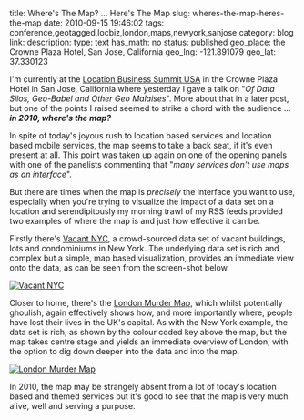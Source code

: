 title: Where's The Map? ... Here's The Map
slug: wheres-the-map-heres-the-map
date: 2010-09-15 19:46:02
tags: conference,geotagged,locbiz,london,maps,newyork,sanjose
category: blog
link: 
description: 
type: text
has_math: no
status: published
geo_place: the Crowne Plaza Hotel, San Jose, California
geo_lng: -121.891079
geo_lat: 37.330123

I'm currently at the [Location Business Summit USA](https://www.thewherebusiness.com/locationbusinesssummitusa/ "https://www.thewherebusiness.com/locationbusinesssummitusa/") in the Crowne Plaza Hotel in San Jose, California where yesterday I gave a talk on "*Of Data Silos, Geo-Babel and Other Geo Malaises*". More about that in a later post, but one of the points I raised seemed to strike a chord with the audience ... ***in 2010, where's the map?***

In spite of today's joyous rush to location based services and location based mobile services, the map seems to take a back seat, if it's even present at all. This point was taken up again on one of the opening panels with one of the panelists commenting that "*many services don't use maps as an interface*".

But there are times when the map is *precisely* the interface you want to use, especially when you're trying to visualize the impact of a data set on a location and serendipitously my morning trawl of my RSS feeds provided two examples of where the map is and just how effective it can be.

<!-- TEASER_END -->

Firstly there's [Vacant NYC](https://vacantnyc.crowdmap.com/ "https://vacantnyc.crowdmap.com/"), a crowd-sourced data set of vacant buildings, lots and condominiums in New York. The underlying data set is rich and complex but a simple, map based visualization, provides an immediate view onto the data, as can be seen from the screen-shot below.

[![Vacant NYC](/wp-content/uploads/2010/09/VacantNYC.jpg "Vacant NYC")](https://vacantnyc.crowdmap.com/ "https://vacantnyc.crowdmap.com/")

Closer to home, there's the [London Murder Map](https://www.murdermap.co.uk/murder-map.asp "https://www.murdermap.co.uk/murder-map.asp"), which whilst potentially ghoulish, again effectively shows how, and more importantly where, people have lost their lives in the UK's capital. As with the New York example, the data set is rich, as shown by the colour coded key above the map, but the map takes centre stage and yields an immediate overview of London, with the option to dig down deeper into the data and into the map.

[![London Murder Map](/wp-content/uploads/2010/09/LondonMurderMap.jpg "London Murder Map")](https://www.murdermap.co.uk/murder-map.asp "https://www.murdermap.co.uk/murder-map.asp")

In 2010, the map may be strangely absent from a lot of today's location based and themed services but it's good to see that the map is very much alive, well and serving a purpose.




